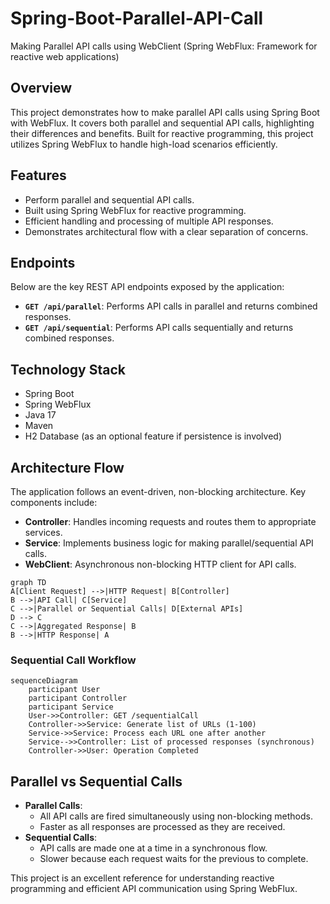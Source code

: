 
# Spring-Boot-Parallel-API-Call
Making Parallel API calls using WebClient (Spring WebFlux: Framework for reactive web applications)

## Overview
This project demonstrates how to make parallel API calls using Spring Boot with WebFlux. It covers both parallel and sequential API calls, highlighting their differences and benefits. Built for reactive programming, this project utilizes Spring WebFlux to handle high-load scenarios efficiently.

## Features
- Perform parallel and sequential API calls.
- Built using Spring WebFlux for reactive programming.
- Efficient handling and processing of multiple API responses.
- Demonstrates architectural flow with a clear separation of concerns.

## Endpoints
Below are the key REST API endpoints exposed by the application:
- **`GET /api/parallel`**: Performs API calls in parallel and returns combined responses.
- **`GET /api/sequential`**: Performs API calls sequentially and returns combined responses.

## Technology Stack
- Spring Boot
- Spring WebFlux
- Java 17
- Maven
- H2 Database (as an optional feature if persistence is involved)

## Architecture Flow
The application follows an event-driven, non-blocking architecture. Key components include:
- **Controller**: Handles incoming requests and routes them to appropriate services.
- **Service**: Implements business logic for making parallel/sequential API calls.
- **WebClient**: Asynchronous non-blocking HTTP client for API calls.

```mermaid
graph TD
A[Client Request] -->|HTTP Request| B[Controller]
B -->|API Call| C[Service]
C -->|Parallel or Sequential Calls| D[External APIs]
D --> C
C -->|Aggregated Response| B
B -->|HTTP Response| A
```

### Sequential Call Workflow
```mermaid
sequenceDiagram
    participant User
    participant Controller
    participant Service
    User->>Controller: GET /sequentialCall
    Controller->>Service: Generate list of URLs (1-100)
    Service->>Service: Process each URL one after another
    Service-->>Controller: List of processed responses (synchronous)
    Controller->>User: Operation Completed
```

## Parallel vs Sequential Calls
- **Parallel Calls**:
  - All API calls are fired simultaneously using non-blocking methods.
  - Faster as all responses are processed as they are received.
- **Sequential Calls**:
  - API calls are made one at a time in a synchronous flow.
  - Slower because each request waits for the previous to complete.

This project is an excellent reference for understanding reactive programming and efficient API communication using Spring WebFlux.

